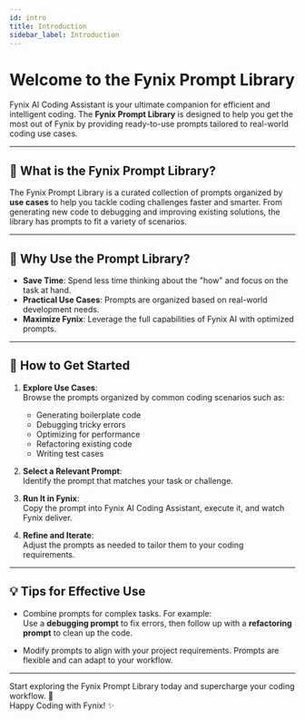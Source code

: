 ```yaml
---
id: intro
title: Introduction
sidebar_label: Introduction
---
```


# Welcome to the Fynix Prompt Library

Fynix AI Coding Assistant is your ultimate companion for efficient and intelligent coding. The **Fynix Prompt Library** is designed to help you get the most out of Fynix by providing ready-to-use prompts tailored to real-world coding use cases.

---

## 🚀 **What is the Fynix Prompt Library?**

The Fynix Prompt Library is a curated collection of prompts organized by **use cases** to help you tackle coding challenges faster and smarter. From generating new code to debugging and improving existing solutions, the library has prompts to fit a variety of scenarios.

---

## 🔑 **Why Use the Prompt Library?**

- **Save Time**: Spend less time thinking about the "how" and focus on the task at hand.
- **Practical Use Cases**: Prompts are organized based on real-world development needs.
- **Maximize Fynix**: Leverage the full capabilities of Fynix AI with optimized prompts.

---

## 🧭 **How to Get Started**

1. **Explore Use Cases**:  
   Browse the prompts organized by common coding scenarios such as:
   - Generating boilerplate code
   - Debugging tricky errors
   - Optimizing for performance
   - Refactoring existing code
   - Writing test cases  

2. **Select a Relevant Prompt**:  
   Identify the prompt that matches your task or challenge.

3. **Run It in Fynix**:  
   Copy the prompt into Fynix AI Coding Assistant, execute it, and watch Fynix deliver.

4. **Refine and Iterate**:  
   Adjust the prompts as needed to tailor them to your coding requirements.

---

## 💡 **Tips for Effective Use**

- Combine prompts for complex tasks. For example:  
   Use a **debugging prompt** to fix errors, then follow up with a **refactoring prompt** to clean up the code.

- Modify prompts to align with your project requirements. Prompts are flexible and can adapt to your workflow.

---

Start exploring the Fynix Prompt Library today and supercharge your coding workflow. 🚀  
Happy Coding with Fynix! ✨  
